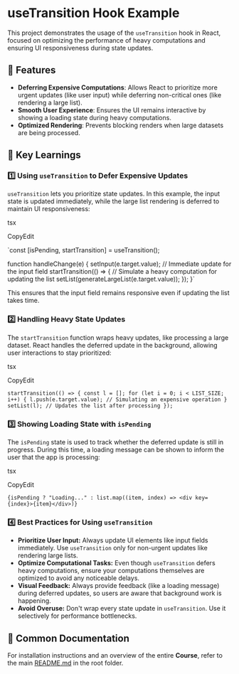 # useTransition Hook Example


This project demonstrates the usage of the `useTransition` hook in React, focused on optimizing the performance of heavy computations and ensuring UI responsiveness during state updates.

## 📌 Features

-   **Deferring Expensive Computations**: Allows React to prioritize more urgent updates (like user input) while deferring non-critical ones (like rendering a large list).
-   **Smooth User Experience**: Ensures the UI remains interactive by showing a loading state during heavy computations.
-   **Optimized Rendering**: Prevents blocking renders when large datasets are being processed.

## 🔹 Key Learnings

### 1️⃣ Using `useTransition` to Defer Expensive Updates

`useTransition` lets you prioritize state updates. In this example, the input state is updated immediately, while the large list rendering is deferred to maintain UI responsiveness:

tsx

CopyEdit

`const [isPending, startTransition] = useTransition();

function handleChange(e) {
  setInput(e.target.value); // Immediate update for the input field
  startTransition(() => {
    // Simulate a heavy computation for updating the list
    setList(generateLargeList(e.target.value));
  });
}`

This ensures that the input field remains responsive even if updating the list takes time.

### 2️⃣ Handling Heavy State Updates

The `startTransition` function wraps heavy updates, like processing a large dataset. React handles the deferred update in the background, allowing user interactions to stay prioritized:

tsx

CopyEdit

`startTransition(() => {
  const l = [];
  for (let i = 0; i < LIST_SIZE; i++) {
    l.push(e.target.value); // Simulating an expensive operation
  }
  setList(l); // Updates the list after processing
});`

### 3️⃣ Showing Loading State with `isPending`

The `isPending` state is used to track whether the deferred update is still in progress. During this time, a loading message can be shown to inform the user that the app is processing:

tsx

CopyEdit

`{isPending ? "Loading..." : list.map((item, index) => <div key={index}>{item}</div>)}`

### 4️⃣ Best Practices for Using `useTransition`

-   **Prioritize User Input:** Always update UI elements like input fields immediately. Use `useTransition` only for non-urgent updates like rendering large lists.
-   **Optimize Computational Tasks:** Even though `useTransition` defers heavy computations, ensure your computations themselves are optimized to avoid any noticeable delays.
-   **Visual Feedback:** Always provide feedback (like a loading message) during deferred updates, so users are aware that background work is happening.
-   **Avoid Overuse:** Don't wrap every state update in `useTransition`. Use it selectively for performance bottlenecks.

## 📄 Common Documentation
For installation instructions and an overview of the entire **Course**, refer to the main [README.md](../README.md) in the root folder.
